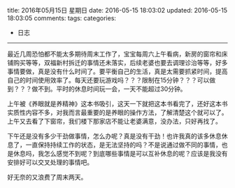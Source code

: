 title: 2016年05月15日 星期日
date: 2016-05-15 18:03:02
updated: 2016-05-15 18:03:05
comments: 
tags:
categories:
- 日志

---

最近几周恐怕都不能太多期待周末工作了，宝宝每周六上午看病，新房的窗帘和床铺购买等等，双福新村拆迁的事情还未落实，后续老婆也要去调理诊治等等，好多事情要做，真是没有什么时间了。要平衡自己的生活，真是太需要抓紧时间，提高自己的时间使用效率了。每天还要玩游戏吗？？？限制在15分钟？？？可以做到？？？做不到。平时的休息时间玩一会，一天不能超过30分钟。

上午被《养眼就是养精神》这本书吸引，这天一下就把这本书看完了，还好这本书实质性内容不多，对我而言最重要的是养眼的操作方法，了解清楚这个就可以了。上午又去看了下窗帘，我们楼下那家店不能让老婆满意，没办法，只好再找了。

下午还是没有多少干劲做事情，怎么办呢？真是没有干劲！也许我真的该多休息休息了，一直保持持续工作的状态，是无法坚持的吗？不是说通过做不同的事情，也是休息吗，我怎么感觉不到呢？到底哪些事情是可以互补休息的呢？应该是我没有安排好可以交叉处理的事情吧。

好无奈的又浪费了周末两天。
